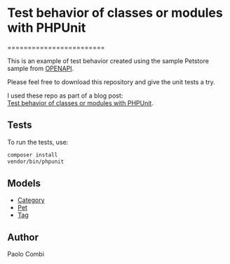 # Test behavior of classes or modules with PHPUnit    
========================    

This is an example of test behavior created using the sample Petstore sample from [OPENAPI](https://raw.githubusercontent.com/OpenAPITools/openapi-generator/master/modules/openapi-generator/src/test/resources/3_0/petstore.yaml).   

Please feel free to download this repository and give the unit tests a try.

I used these repo as part of a blog post:  
[Test behavior of classes or modules with PHPUnit](https://#).

## Tests

To run the tests, use:

```bash
composer install
vendor/bin/phpunit
```

## Models

- [Category](docs/Model/Category.md)
- [Pet](docs/Model/Pet.md)
- [Tag](docs/Model/Tag.md)

## Author

Paolo Combi
